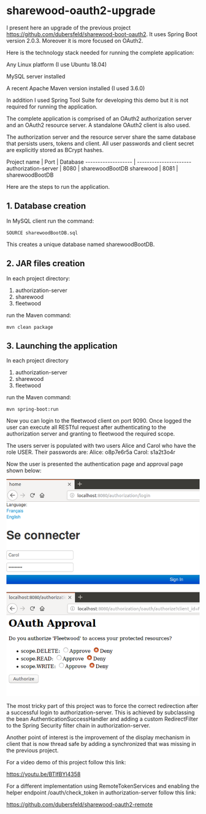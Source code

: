 # sharewood-oauth2-upgrade
I present here an upgrade of the previous project https://github.com/dubersfeld/sharewood-boot-oauth2. It uses Spring Boot version 2.0.3. Moreover it is more focused on OAuth2.

Here is the technology stack needed for running the complete application:

Any Linux platform (I use Ubuntu 18.04)

MySQL server installed

A recent Apache Maven version installed (I used 3.6.0)

In addition I used Spring Tool Suite for developing this demo but it is not required for running the application.

The complete application is comprised of an OAuth2 authorization server and an OAuth2 resource server. A standalone OAuth2 client is also used.

The authorization server and the resource server share the same database that persists users, tokens and client. All user passwords and client secret are explicitly stored as BCrypt hashes.

Project name         | Port | Database 
-------------------  | ----------------------
authorization-server | 8080 | sharewoodBootDB
sharewood            | 8081 | sharewoodBootDB


Here are the steps to run the application.

## 1. Database creation

In MySQL client run the command:
```
SOURCE sharewoodBootDB.sql
```

This creates a unique database named sharewoodBootDB.

## 2. JAR files creation

In each project directory:
1. authorization-server
1. sharewood
1. fleetwood

run the Maven command:
```
mvn clean package
```
 
## 3. Launching the application

In each project directory
1. authorization-server
1. sharewood
1. fleetwood

run the Maven command:
```
mvn spring-boot:run
```

Now you can login to the fleetwood client on port 9090. Once logged the user can execute all RESTful request after authenticating to the authorization server and granting to fleetwood the required scope.

The users server is populated with two users Alice and Carol who have the role USER. Their passwords are:
Alice: o8p7e6r5a
Carol: s1a2t3o4r

Now the user is presented the authentication page and approval page shown below:

![alt text](images/authenticationPage.png "Authentication page")
![alt text](images/approvalPage.png "Approval page")

The most tricky part of this project was to force the correct redirection after a successful login to authorization-server. This is achieved by subclassing the bean AuthenticationSuccessHandler and adding a custom RedirectFilter to the Spring Security filter chain in authorization-server.

Another point of interest is the improvement of the display mechanism in client that is now thread safe by adding a synchronized that was missing in the previous project.

For a video demo of this project follow this link:

https://youtu.be/BTlfBYl4358

For a different implementation using RemoteTokenServices and enabling the helper endpoint /oauth/check_token in authorization-server follow this link:

https://github.com/dubersfeld/sharewood-oauth2-remote
  
